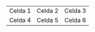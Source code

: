 <table class="default">
  <tr>
    <td>Celda 1</td>
    <td>Celda 2</td>
    <td>Celda 3</td>
  </tr>
  <tr>
    <td>Celda 4</td>
    <td>Celda 5</td>
    <td>Celda 6</td>
  </tr>
</table>
